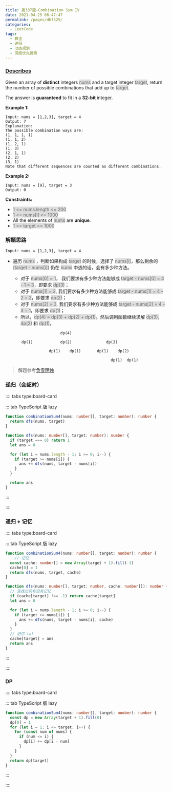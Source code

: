 ```yaml
---
title: 第337题-Combination Sum IV
date: 2021-04-25 08:47:47
permalink: /pages/dbf325/
categories:
  - LeetCode
tags:
  - 算法
  - 递归
  - 动态规划
  - 深度优先搜索
---
```


### [Describes](https://leetcode-cn.com/problems/largest-divisible-subset/)

Given an array of **distinct** integers <span style="background: #ddd; color: #666;">nums</span> and a target integer <span style="background: #ddd; color: #666;">target</span>, return the number of possible combinations that add up to <span style="background: #ddd; color: #666;">target</span>.

The answer is **guaranteed** to fit in a **32-bit** integer.

<!-- more -->

**Example 1:**

```
Input: nums = [1,2,3], target = 4
Output: 7
Explanation:
The possible combination ways are:
(1, 1, 1, 1)
(1, 1, 2)
(1, 2, 1)
(1, 3)
(2, 1, 1)
(2, 2)
(3, 1)
Note that different sequences are counted as different combinations.
```

**Example 2:**

```
Input: nums = [9], target = 3
Output: 0
```

**Constraints:**

- <span style="background: #ddd; color: #666;">1 <= nums.length <= 200</span>
- <span style="background: #ddd; color: #666;">1 <= nums[i] <= 1000</span>
- All the elements of <span style="background: #ddd; color: #666;">nums</span> are **unique**.
- <span style="background: #ddd; color: #666;">1 <= target <= 1000</span>

### 解题思路

```
Input: nums = [1,2,3], target = 4
```

- 遍历 <span style="background: #ddd; color: #666;">nums</span> ，判断如果构成 <span style="background: #ddd; color: #666;">target</span> 的时候，选择了 <span style="background: #ddd; color: #666;">nums[i]</span>，那么剩余的 <span style="background: #ddd; color: #666;">(target - nums[i])</span> 仍在 <span style="background: #ddd; color: #666;">nums</span> 中选的话，会有多少种方法。

  - 对于 <span style="background: #ddd; color: #666;">nums[0] = 1</span>， 我们要求有多少种方法能够成 <span style="background: #ddd; color: #666;">target - nums[0] = 4 - 1 = 3</span>，即要求 <span style="background: #ddd; color: #666;">dp(3)</span>；
  - 对于 <span style="background: #ddd; color: #666;">nums[1] = 2</span>, 我们要求有多少种方法能够成 <span style="background: #ddd; color: #666;">target - nums[1] = 4 - 2 = 2</span>，即要求 <span style="background: #ddd; color: #666;">dp(2)</span>；
  - 对于 <span style="background: #ddd; color: #666;">nums[2] = 3</span>, 我们要求有多少种方法能够成 <span style="background: #ddd; color: #666;">target - nums[2] = 4 - 3 = 1</span>，即要求 <span style="background: #ddd; color: #666;">dp(1)</span>；
  - 所以，<span style="background: #ddd; color: #666;">dp(4) = dp(3) + dp(2) + dp(1)</span>。然后调用函数继续求解 <span style="background: #ddd; color: #666;">dp(3), dp(2)</span> 和 <span style="background: #ddd; color: #666;">dp(1)</span>。

```
                        dp(4)

       dp(1)            dp(2)               dp(3)

                   dp(1)    dp(1)       dp(1)    dp(2)

                                              dp(1)  dp(1)
```

> 解题参考[负雪明烛](https://leetcode-cn.com/problems/combination-sum-iv/solution/fu-xue-ming-zhu-cong-ji-yi-hua-di-gui-tu-rqwy/)

### 递归（会超时）

:::: tabs type:board-card

::: tab TypeScript 版 lazy

```TypeScript
function combinationSum4(nums: number[], target: number): number {
  return dfs(nums, target)
}

function dfs(nums: number[], target: number): number {
  if (target === 0) return 1
  let ans = 0

  for (let i = nums.length - 1; i >= 0; i--) {
    if (target >= nums[i]) {
      ans += dfs(nums, target - nums[i])
    }
  }

  return ans
}
```

:::

::::

### 递归 + 记忆

:::: tabs type:board-card

::: tab TypeScript 版 lazy

```TypeScript
function combinationSum4(nums: number[], target: number): number {
    // 记忆
  const cache: number[] = new Array(target + 1).fill(-1)
  cache[0] = 1
  return dfs(nums, target, cache)
}

function dfs(nums: number[], target: number, cache: number[]): number {
  // 查找之前有没有记忆
  if (cache[target] !== -1) return cache[target]
  let ans = 0

  for (let i = nums.length - 1; i >= 0; i--) {
    if (target >= nums[i]) {
      ans += dfs(nums, target - nums[i], cache)
    }
  }
  // 记忆 ta!
  cache[target] = ans
  return ans
}
```

:::

::::

### DP

:::: tabs type:board-card

::: tab TypeScript 版 lazy

```TypeScript
function combinationSum4(nums: number[], target: number): number {
  const dp = new Array(target + 1).fill(0)
  dp[0] = 1
  for (let i = 1; i <= target; i++) {
    for (const num of nums) {
      if (num <= i) {
        dp[i] += dp[i - num]
      }
    }
  }
  return dp[target]
}
```

:::

::::
